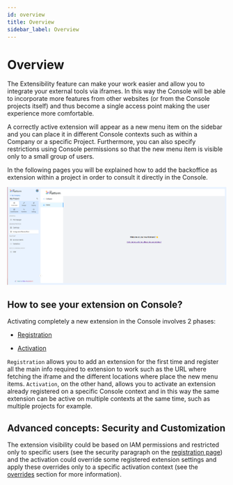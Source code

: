 ```yaml
---
id: overview
title: Overview
sidebar_label: Overview
---
```

# Overview

The Extensibility feature can make your work easier and allow you to integrate your external tools via iframes. In this way the Console will be able to incorporate more features from other websites (or from the Console projects itself) and thus become a single access point making the user experience more comfortable.

A correctly active extension will appear as a new menu item on the sidebar and you can place it in different Console contexts such as within a Company or a specific Project. Furthermore, you can also specify restrictions using Console permissions so that the new menu item is visible only to a small group of users.

In the following pages you will be explained how to add the backoffice as extension within a project in order to consult it directly in the Console.

![backoffice extension overview](./images/backofficeExtensionOverview.png)

## How to see your extension on Console?

Activating completely a new extension in the Console involves 2 phases:

- [Registration](./registration.md)

- [Activation](./activation.md)

`Registration` allows you to add an extension for the first time and register all the main info required to extension to work such as the URL where fetching the iframe and the different locations where place the new menu items.
`Activation`, on the other hand, allows you to activate an extension already registered on a specific Console context and in this way the same extension can be active on multiple contexts at the same time, such as multiple projects for example.

## Advanced concepts: Security and Customization

The extension visibility could be based on IAM permissions and restricted only to specific users (see the security paragraph on the [registration page](./registration.md#)) and the activation could override some registered extension settings and apply these overrides only to a specific activation context (see the [overrides](./activation.md#overrides) section for more information).   